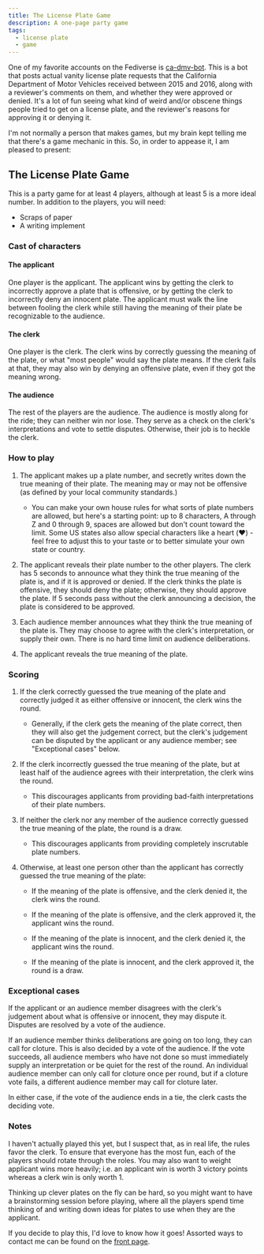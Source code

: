 ```yaml
---
title: The License Plate Game
description: A one-page party game
tags:
  - license plate
  - game
---
```


One of my favorite accounts on the Fediverse is [ca-dmv-bot](https://botsin.space/@ca_dmv_bot).
This is a bot that posts actual vanity license plate requests that the California Department of Motor Vehicles received between 2015 and 2016, along with a reviewer's comments on them, and whether they were approved or denied.
It's a lot of fun seeing what kind of weird and/or obscene things people tried to get on a license plate, and the reviewer's reasons for approving it or denying it.

I'm not normally a person that makes games, but my brain kept telling me that there's a game mechanic in this.
So, in order to appease it, I am pleased to present:

## The License Plate Game

This is a party game for at least 4 players, although at least 5 is a more ideal number.
In addition to the players, you will need:

- Scraps of paper
- A writing implement

### Cast of characters

#### The applicant

One player is the applicant.
The applicant wins by getting the clerk to incorrectly approve a plate that is offensive, or by getting the clerk to incorrectly deny an innocent plate.
The applicant must walk the line between fooling the clerk while still having the meaning of their plate be recognizable to the audience.

#### The clerk

One player is the clerk.
The clerk wins by correctly guessing the meaning of the plate, or what "most people" would say the plate means.
If the clerk fails at that, they may also win by denying an offensive plate, even if they got the meaning wrong.

#### The audience

The rest of the players are the audience.
The audience is mostly along for the ride; they can neither win nor lose.
They serve as a check on the clerk's interpretations and vote to settle disputes.
Otherwise, their job is to heckle the clerk.

### How to play

1. The applicant makes up a plate number, and secretly writes down the true meaning of their plate. The meaning may or may not be offensive (as defined by your local community standards.)
    - You can make your own house rules for what sorts of plate numbers are allowed, but here's a starting point: up to 8 characters, A through Z and 0 through 9, spaces are allowed but don't count toward the limit. Some US states also allow special characters like a heart (:heart:) - feel free to adjust this to your taste or to better simulate your own state or country.

2. The applicant reveals their plate number to the other players. The clerk has 5 seconds to announce what they think the true meaning of the plate is, and if it is approved or denied. If the clerk thinks the plate is offensive, they should deny the plate; otherwise, they should approve the plate. If 5 seconds pass without the clerk announcing a decision, the plate is considered to be approved.

3. Each audience member announces what they think the true meaning of the plate is. They may choose to agree with the clerk's interpretation, or supply their own. There is no hard time limit on audience deliberations.

4. The applicant reveals the true meaning of the plate.

### Scoring

1. If the clerk correctly guessed the true meaning of the plate and correctly judged it as either offensive or innocent, the clerk wins the round.
    - Generally, if the clerk gets the meaning of the plate correct, then they will also get the judgement correct, but the clerk's judgement can be disputed by the applicant or any audience member; see "Exceptional cases" below.

2. If the clerk incorrectly guessed the true meaning of the plate, but at least half of the audience agrees with their interpretation, the clerk wins the round.
    - This discourages applicants from providing bad-faith interpretations of their plate numbers.

3. If neither the clerk nor any member of the audience correctly guessed the true meaning of the plate, the round is a draw.
    - This discourages applicants from providing completely inscrutable plate numbers.

4. Otherwise, at least one person other than the applicant has correctly guessed the true meaning of the plate:

    - If the meaning of the plate is offensive, and the clerk denied it, the clerk wins the round.

    - If the meaning of the plate is offensive, and the clerk approved it, the applicant wins the round.

    - If the meaning of the plate is innocent, and the clerk denied it, the applicant wins the round.

    - If the meaning of the plate is innocent, and the clerk approved it, the round is a draw.

### Exceptional cases

If the applicant or an audience member disagrees with the clerk's judgement about what is offensive or innocent, they may dispute it.
Disputes are resolved by a vote of the audience.

If an audience member thinks deliberations are going on too long, they can call for cloture.
This is also decided by a vote of the audience.
If the vote succeeds, all audience members who have not done so must immediately supply an interpretation or be quiet for the rest of the round.
An individual audience member can only call for cloture once per round, but if a cloture vote fails, a different audience member may call for cloture later.

In either case, if the vote of the audience ends in a tie, the clerk casts the deciding vote.

### Notes

I haven't actually played this yet, but I suspect that, as in real life, the rules favor the clerk.
To ensure that everyone has the most fun, each of the players should rotate through the roles.
You may also want to weight applicant wins more heavily; i.e. an applicant win is worth 3 victory points whereas a clerk win is only worth 1.

Thinking up clever plates on the fly can be hard, so you might want to have a brainstorming session before playing, where all the players spend time thinking of and writing down ideas for plates to use when they are the applicant.

If you decide to play this, I'd love to know how it goes!
Assorted ways to contact me can be found on the [front page](/).
